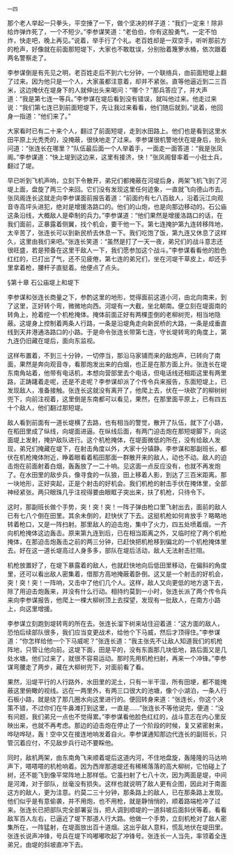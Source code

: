     一四 

   那个老人举起一只拳头，平空捶了一下，做个坚决的样子道：“我们一定来！除非给炸弹炸死了，一个不短少。”李参谋笑道：“老伯伯，你有这股勇气，一定不怕炸，快走吧，晚上再见。”说着，举手行了个礼。老百姓却是一双空手，听听那前方的枪声，好像就在前面那短堤下，大家也不敢耽误，分别抬着篾箩水桶，依次跟着两名警察走了。

   李参谋倒是有先见之明，老百姓走后不到六七分钟，一个联络兵，由前面短堤上翻了过来。因为他只是一个人，大家虽都注意着，却并不紧张。直等他逼近到二三百米，这边掩伏在堤身下的人就伸出头来喝问：“哪个？”那兵答应了，并大声道：“我是第七连一等兵。”李参谋在堤后看到没有错误，就叫他过来。他走过来说：“我们第七连已到前面短堤下，先让我过来看看，他们随后就到。”说着，他回身一指道：“他们来了。”

   大家看时已有二十来个人，翻过了前面短堤，走到水田路上。他们也是看到这里水田平原上光秃秃的，没掩蔽，很快地走了过来。李参谋很机警地伏在堤身后，抬头问道：“张连长在哪里？”队伍最后面一个人举着手，一面走一面答道：“我是张凤阁。”李参谋道：“快上堤到这边来，这里有接济，快！”张凤阁督率着一小批士兵，翻过了堤。

   早已听到飞机声响，立刻下令散开，弟兄们都掩蔽在河堤后身，两架飞机飞到了河堤上面，盘旋了两三个来回。它们没有发现这里任何迹象，一直就飞向德山市去。张凤阁连长这就走向李参谋面前报告着道：“前面约有七八百敌人，沿着沅江向观音寺高坪头进犯，绝对是增援洛路口的。他们的山炮，也是向那边移动的。石公庙这条沿线，大概敌人是牵制的兵力。”李参谋道：“他们果然是增援洛路口的话，在我们面前，正暴露着侧翼，找个机会，要干他一下。第七连掩护第九连转移阵地，太辛苦了，张连长可以到新民桥去休息一下。我们吃饱了饭，第九连又休息了这样久，这里由我们来吧。”张连长笑道：“虽然是打了一天一夜，弟兄们的战斗意志还很旺盛，若是预备在这里干敌人一下，我们愿参加这个战斗。”李参谋看看他的脸色红红的，已打出了气，还不见疲倦，第七连的弟兄们，坐在河堤干草皮上，却还手里拿着枪，腰杆子直挺着。他便点了点头。

   §第十章 石公庙堤上和堤下

   李参谋和张连长商量之下，参酌这里的地形，觉得面前这道小河，由北向南来，到了这里，正好转个弯，微微地向西。河堤有一大截，坐北朝南。便立刻在堤面南的转角上，抢着挖一个机枪掩体。掩体前面正好有两棵歪倒的老柳树兜，相当地隐蔽。这堤身上控制着两条人行路，一条是沿堤角走向新民桥的大路，一条是成垂直线到天井港通洛路口的小路。于是命令张连长带第七连，守长堤转弯的角度上，第九连仍旧藏在堤后，面向东监视。

   这样布置着，不到三十分钟，一切停当，那沿马家铺而来的敌炮声，已转向了南面，果然是奔向观音寺，看那炮发出来的白烟，也正是在那方面上升。张连长在堤东南角站着，他带有电话机，本想向营部里去个电话，但电话线还相距这里有两里路，正踌躇着走呢，还是不走呢？李参谋却派了个传令兵来报告，东面短堤上，已发现敌人，准备接触。张连长这就没有离开了，他爬上去，伏在一块砍了的柳树树兜下，向前注视着，这里倒是东南都可以看见，果然，在那里面平原上，已有四五十个敌人，他们翻过那短堤。

   敌人看到前面有一道长堤横了去路，也有相当的警觉，散开了队伍，就下了小路，在稻田里成了纵线，向堤面进逼。在纵线后面，有两门迫击炮在那短堤脚下，向这面堤上发射，掩护敌队进行。这个机枪掩体，在堤面微低的所在，没有给敌人发现，弟兄们掩藏在堤下，在射击角度以外，大家十分镇静。李参谋和那副班长，都伏在机枪掩体附近，睁着眼看着稻田那面一群散开来的敌人，动也不动。敌人的迫击炮在前面射着白烟，轰轰放了一二十响。见这面一点反应没有，也就不再发炮了。在水田里的敌步兵，像寻食的一队狼，田上移着人影，到达了三百米距离。那一块地形，正好突起，正是个射击的好机会。我们机枪的射击手伏在掩体里，全部神经紧张。两只眼珠几乎注视得要由眼眶子突出来，扶了机枪，只待令下。

   这时，那副班长做个手势，突！突！突！一阵子弹由枪口里飞射出去，面前的敌人已有七八个倒在田里。其余未倒的，赶快伏了下去。这挺机枪如何肯放手？略略地转着枪口，又是一阵扫射。那里敌人的迫击炮，集中了火力，四五处喷着烟，一齐向机枪掩体这边轰击。原来第九连到后，已在相当距离之外，又临时挖了两个机枪掩体，在那迫击炮轰击之前的两三分钟，已赶快把机枪移到偏北的一个机枪掩体里去。好在这一道长堤高过人身多多，部队在堤后活动，敌人无法射击拦阻。

   机枪放置好了，在堤下暴露着的敌人，也就赶快地向后低田里移动，在偏斜的角度里，还可以看出敌人密集着，借那方高地掩蔽着卧倒。这又是一个射击的好机会，突！突！突！一阵响，又击中了他们几个人。这样，敌人又向更低的地方退下去，除了用迫击炮轰来，并没有什么行动。相持约莫到一小时，张连长派了两个传令兵来向李参谋报告，他爬上一棵大柳树顶上去探望，发现有一批敌人，在南方小路上，向这里增援。

   李参谋立刻跑到堤转弯的所在去。张连长溜下树来站住迎着道：“这方面的敌人，恐怕后续部队很多，我们应当变更战术，给他个下马威，然后才顶得住。”李参谋道：“你怎样给他一个下马威呢？”张连长道：“我主张先不让敌人知道我们的机枪阵地，只管让他向前。这堤下面，田是平的，没有东面那几块低地，路后面又是几处水塘。他们过来了，就很不容易运动。那时先用机枪扫射，再来一个冲锋。”李参谋弯腰走了两步，藏在大柳树兜下，对面前看了看。

   果然，沿堤平行的人行路外，水田里的泥土，只有一半干湿，所有田埂，都不能掩蔽这里俯瞰的视线。远在一两里外，有两三口很大的池塘，像个小湖泊，一条人行石板小路，就是绕了那几圈水向这里进行的。便回转身来道：“张连长，你这个决策不错，不过你们在牛鼻滩打到这里，一直是……”张连长不等他说完，便道：“没有问题，我们弟兄一点也不觉得累。”李参谋看他脸色红红的，战斗意志在内心里反映出来，也就不再考虑。那边的迫击炮在停止了一个阶段的时候，复又紧密射来，哗哒哗哒，轰！空中又在接连地响发着自火。李参谋通知那边代连长的副班长，只管沉着应付，不见敌步兵行动不要睬他。

   同时，敌机两架，由东南角飞来顺着堤后这道内河，不住地盘旋，轰隆隆的马达响声下，嗒嗒嗒的机枪响着。因为西岸那道堤还有稀稀落落的高大柳树，它怕碰上了树，还不能飞到像平常阵地上那样低。它虽扫射了七八十次，因为两面是堤，中间是河滩，对于部队，丝毫没有损失。这样也就说明了敌人更有企图，因此对于南面这方的敌人，更为注意。约莫二三十分钟，那条路上的敌人，已在那条路上发现。他们似乎是有意偷袭，并不用炮，也不用枪，就是静悄悄的，顺着路端枪冲了过来。张连长已把部队完全部署妥当，把人调到顺堤的一道斜坡后面斜伏等着。看看敌军百人左右，已逼近了堤下那道人行大路。他做一个手势，立刻机枪对了敌人密集所在，一阵猛射，在堤面放出百十道烟。这出乎敌人意料，慌乱地伏在堤田里。张连长说声冲锋，号兵在堤下呜嘟嘟吹起了冲锋号。张连长一人当先，率领着全连弟兄，由堤的斜坡直冲下去。


